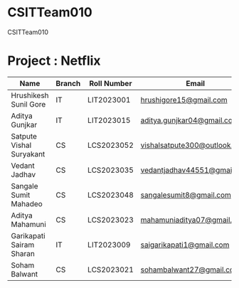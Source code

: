 # CSITTeam010
CSITTeam010

# Project : Netflix

| **Name**                 | **Branch** | **Roll Number** | **Email**                         | **GitHub Username**    |
|--------------------------|------------|-----------------|-----------------------------------|------------------------|
| Hrushikesh Sunil Gore     | IT         | LIT2023001      | hrushigore15@gmail.com            | hrushiK1415            |
| Aditya Gunjkar            | IT         | LIT2023015      | aditya.gunjkar04@gmail.com        | aditya-gg04            |
| Satpute Vishal Suryakant  | CS         | LCS2023052      | vishalsatpute300@outlook.com      | vishal18713            |
| Vedant Jadhav             | CS         | LCS2023035      | vedantjadhav44551@gmail.com       | VedantJadhav0017       |
| Sangale Sumit Mahadeo     | CS         | LCS2023048      | sangalesumit8@gmail.com           | sumit0770              |
| Aditya Mahamuni           | CS         | LCS2023023      | mahamuniaditya07@gmail.com        | Robinaditya1045        |
| Garikapati Sairam Sharan  | IT         | LIT2023009      | saigarikapati1@gmail.com          | sairamsharan           |
| Soham Balwant             | CS         | LCS2023021      | sohambalwant27@gmail.com          | SohamBalwant           |
